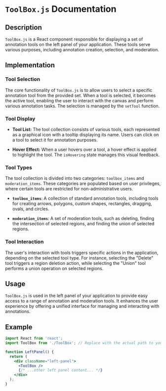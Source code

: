 # `ToolBox.js` Documentation

## Description

`ToolBox.js` is a React component responsible for displaying a set of annotation tools on the left panel of your application. These tools serve various purposes, including annotation creation, selection, and moderation.

## Implementation

### Tool Selection

The core functionality of `ToolBox.js` is to allow users to select a specific annotation tool from the provided set. When a tool is selected, it becomes the active tool, enabling the user to interact with the canvas and perform various annotation tasks. The selection is managed by the `setTool` function.

### Tool Display

- **Tool List:** The tool collection consists of various tools, each represented as a graphical icon with a tooltip displaying its name. Users can click on a tool to select it for annotation purposes.

- **Hover Effect:** When a user hovers over a tool, a hover effect is applied to highlight the tool. The `isHovering` state manages this visual feedback.

### Tool Types

The tool collection is divided into two categories: `toolbox_items` and `moderation_items`. These categories are populated based on user privileges, where certain tools are restricted for non-administrative users.

- **`toolbox_items`**: A collection of standard annotation tools, including tools for creating arrows, polygons, custom shapes, rectangles, dragging, ovals, and circles.

- **`moderation_items`**: A set of moderation tools, such as deleting, finding the intersection of selected regions, and finding the union of selected regions.

### Tool Interaction

The user's interaction with tools triggers specific actions in the application, depending on the selected tool type. For instance, selecting the "Delete" tool triggers a region deletion action, while selecting the "Union" tool performs a union operation on selected regions.

## Usage

`ToolBox.js` is used in the left panel of your application to provide easy access to a range of annotation and moderation tools. It enhances the user experience by offering a unified interface for managing and interacting with annotations.

## Example

```jsx
import React from 'react';
import ToolBox from './ToolBox'; // Replace with the actual path to your ToolBox.js file

function LeftPanel() {
  return (
    <div className="left-panel">
      <ToolBox />
      {/* ...other left panel content... */}
    </div>
  );
}
